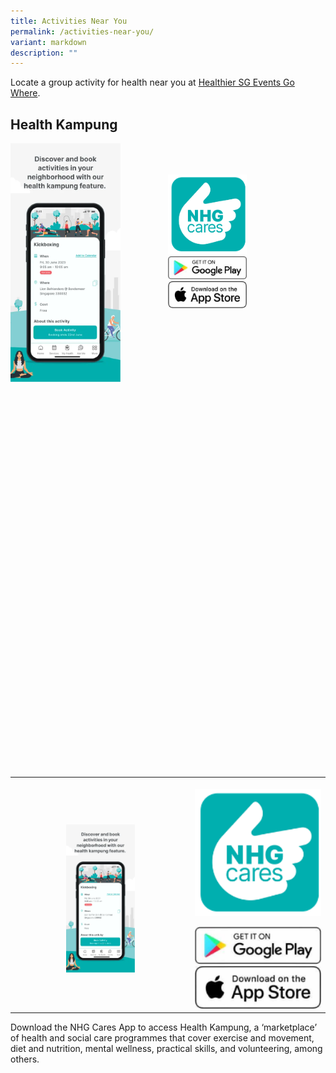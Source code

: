 ```yaml
---
title: Activities Near You
permalink: /activities-near-you/
variant: markdown
description: ""
---
```

<style>
div.videobox {
	width: 50%;
	position: relative;
	float: left;
	}
	
</style>

<p>Locate a group activity for health near you at <a href="https://www.gowhere.gov.sg/hsgevents/" rel="noopener noreferrer nofollow" target="_blank">Healthier SG Events Go Where</a>.</p>
<h2>Health Kampung</h2>
<p></p>
<div style="position:static; width:auto; height:1000px;">
<div class="videobox">
	<img style="width: 70%;" height="auto" width="100%" alt="NCA Health Kampung" src="/images/NCA_HK.png">
</div>

<div class="videobox">
<img style="width: 50%; padding-top:50px;" height="auto" width="50%" alt="NCA app" src="/images/NHGCares_App_Icon.png"> <br>
<a class="isomer-image-wrapper" href="https://play.google.com/store/apps/details?id=com.nhg.mha&amp;pli=1"><img style="width: 50%;" height="auto" width="50%" alt="" src="/images/googleplay.png"></a>
<a class="isomer-image-wrapper" href="https://apps.apple.com/sg/app/nhg-cares/id1639265003">
<img style="width: 50%;" height="auto" width="50%" alt="" src="/images/applestore.png">
</a>
</div>
</div>


<table style="minWidth: 75px">
<colgroup>
<col>
<col>
<col>
</colgroup>
<tbody>
<tr>
<th rowspan="1" colspan="1">
<p></p>
<div class="isomer-image-wrapper">
<img style="width: 40%;" height="auto" width="100%" alt="NCA Health Kampung" src="/images/NCA_HK.png">
</div>
</th>
<th rowspan="1" colspan="2">
<p></p>
<div class="isomer-image-wrapper">
<img style="width: 100%" height="auto" width="100%" alt="NCA app" src="/images/NHGCares_App_Icon.png">
</div>
<p></p><a class="isomer-image-wrapper" href="https://play.google.com/store/apps/details?id=com.nhg.mha&amp;pli=1"><img style="width: 100%;" height="auto" width="100%" alt="" src="/images/googleplay.png"></a>
<a class="isomer-image-wrapper" href="https://apps.apple.com/sg/app/nhg-cares/id1639265003">
<img style="width: 100%;" height="auto" width="100%" alt="" src="/images/applestore.png">
</a>
</th>
</tr>
</tbody>
</table>
<p>Download the NHG Cares App to access Health Kampung, a ‘marketplace’ of
health and social care programmes that cover exercise and movement, diet
and nutrition, mental wellness, practical skills, and volunteering, among
others.</p>
<p></p>
<p></p>